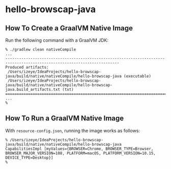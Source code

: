 # hello-browscap-java

## How To Create a GraalVM Native Image

Run the following command with a GraalVM JDK:

```
% ./gradlew clean nativeCompile
...
------------------------------------------------------------------------------------------------------------------------
Produced artifacts:
 /Users/izeye/IdeaProjects/hello-browscap-java/build/native/nativeCompile/hello-browscap-java (executable)
 /Users/izeye/IdeaProjects/hello-browscap-java/build/native/nativeCompile/hello-browscap-java.build_artifacts.txt (txt)
========================================================================================================================
...
%
```

## How To Run a GraalVM Native Image

With `resource-config.json`, running the image works as follows:

```
% /Users/izeye/IdeaProjects/hello-browscap-java/build/native/nativeCompile/hello-browscap-java 
CapabilitiesImpl [myValues={BROWSER=Chrome, BROWSER_TYPE=Browser, BROWSER_MAJOR_VERSION=108, PLATFORM=macOS, PLATFORM_VERSION=10.15, DEVICE_TYPE=Desktop}]
% 
```
